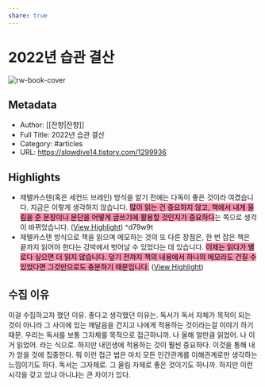 ```yaml
---
share: true
---
```


# 2022년 습관 결산

![rw-book-cover](https://img1.daumcdn.net/thumb/R800x0/?scode=mtistory2&fname=https%3A%2F%2Ft1.daumcdn.net%2Ftistory_admin%2Fstatic%2Fimages%2FopenGraph%2Fopengraph.png)

## Metadata
- Author: [[잔향|잔향]]
- Full Title: 2022년 습관 결산
- Category: #articles
- URL: https://slowdive14.tistory.com/1299936

## Highlights
- 제텔카스텐(혹은 세컨드 브레인) 방식을 알기 전에는 다독이 좋은 것이라 여겼습니다. 지금은 이렇게 생각하지 않습니다. <mark style="background: #FF5582A6;">많이 읽는 건 중요하지 않고, 책에서 내게 울림을 준 문장이나 문단을 어떻게 글쓰기에 활용할 것인지가 중요하다</mark>는 쪽으로 생각이 바뀌었습니다. ([View Highlight](https://read.readwise.io/read/01gmcaja2c7qwbtd8gt8v4j6dp)) ^d79w9t
- 제텔카스텐 방식으로 책을 읽으며 메모하는 것의 또 다른 장점은, 한 번 잡은 책은 끝까지 읽어야 한다는 강박에서 벗어날 수 있었다는 데 있습니다. <mark style="background: #FF5582A6;">이제는 읽다가 별로다 싶으면 더 읽지 않습니다. 덮기 전까지 책의 내용에서 하나의 메모라도 건질 수 있었다면 그것만으로도 충분하기 때문입니다.</mark> ([View Highlight](https://read.readwise.io/read/01gmcajf8qvdkypazzzpby3030))


## 수집 이유
이걸 수집하고자 했던 이유. 좋다고 생각했던 이유는.
독서가 독서 자체가 목적이 되는 것이 아니라 그 사이에 있는 깨달음을 건지고 나에게 적용하는 것이라는걸 이야기 하기 때문. 우리는 독서를 보통 그자체를 목적으로 접근하니까. 나 올해 얼만큼 읽었어. 나 이거 읽었어. 라는 식으로. 하지만 내인생에 적용하는 것이 훨씬 중요하다. 이것을 통해 내가 얻을 것에 집중한다. 뭐 이런 접근 법은 마치 모든 인간관계를 이해관계로만 생각하는 느낌이기도 하다. 독서는 그자체로. 그 울림 자체로 좋은 것이기도 하니까.
하지만 이런 시각을 갖고 있냐 아니냐는 큰 차이가 있다.